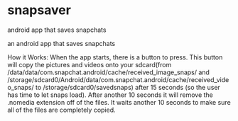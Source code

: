 snapsaver
=========

android app that saves snapchats

an android app that saves snapchats

How it Works: When the app starts, there is a button to press. This button will copy the pictures and videos onto your sdcard(from /data/data/com.snapchat.android/cache/received_image_snaps/ and /storage/sdcard0/Android/data/com.snapchat.android/cache/received_video_snaps/ to /storage/sdcard0/savedsnaps) after 15 seconds (so the user has time to let snaps load). After another 10 seconds it will remove the .nomedia extension off of the files. It waits another 10 seconds to make sure all of the files are completely copied.
